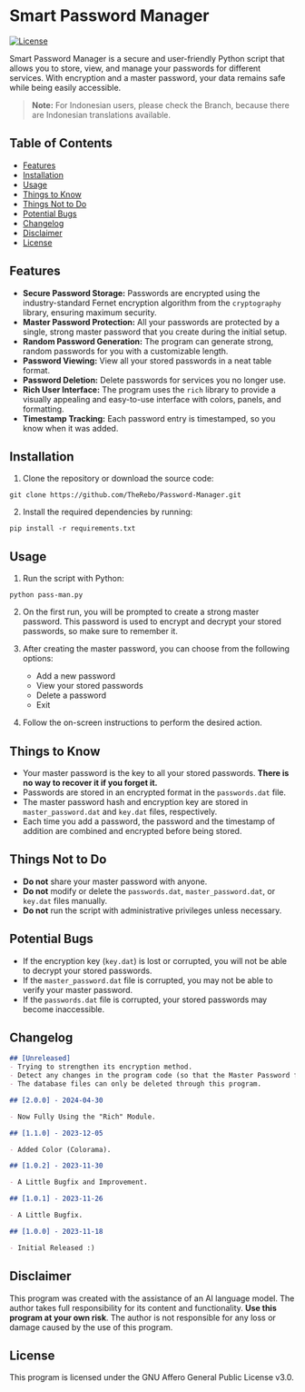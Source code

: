 # Smart Password Manager

[![License](https://img.shields.io/badge/License-AGPLv3-blue.svg)](https://www.gnu.org/licenses/agpl-3.0)

Smart Password Manager is a secure and user-friendly Python script that allows you to store, view, and manage your passwords for different services. With encryption and a master password, your data remains safe while being easily accessible.

> **Note:** For Indonesian users, please check the Branch, because there are Indonesian translations available.

## Table of Contents

- [Features](#features)
- [Installation](#installation)
- [Usage](#usage)
- [Things to Know](#things-to-know)
- [Things Not to Do](#things-not-to-do)
- [Potential Bugs](#potential-bugs)
- [Changelog](#changelog)
- [Disclaimer](#disclaimer)
- [License](#license)

## Features

- **Secure Password Storage:** Passwords are encrypted using the industry-standard Fernet encryption algorithm from the `cryptography` library, ensuring maximum security.
- **Master Password Protection:** All your passwords are protected by a single, strong master password that you create during the initial setup.
- **Random Password Generation:** The program can generate strong, random passwords for you with a customizable length.
- **Password Viewing:** View all your stored passwords in a neat table format.
- **Password Deletion:** Delete passwords for services you no longer use.
- **Rich User Interface:** The program uses the `rich` library to provide a visually appealing and easy-to-use interface with colors, panels, and formatting.
- **Timestamp Tracking:** Each password entry is timestamped, so you know when it was added.

## Installation

1. Clone the repository or download the source code:

```
git clone https://github.com/TheRebo/Password-Manager.git
```

2. Install the required dependencies by running:

```
pip install -r requirements.txt
```

## Usage

1. Run the script with Python:

```
python pass-man.py
```

2. On the first run, you will be prompted to create a strong master password. This password is used to encrypt and decrypt your stored passwords, so make sure to remember it.

3. After creating the master password, you can choose from the following options:
   - Add a new password
   - View your stored passwords
   - Delete a password
   - Exit

4. Follow the on-screen instructions to perform the desired action.

## Things to Know

- Your master password is the key to all your stored passwords. **There is no way to recover it if you forget it.**
- Passwords are stored in an encrypted format in the `passwords.dat` file.
- The master password hash and encryption key are stored in `master_password.dat` and `key.dat` files, respectively.
- Each time you add a password, the password and the timestamp of addition are combined and encrypted before being stored.

## Things Not to Do

- **Do not** share your master password with anyone.
- **Do not** modify or delete the `passwords.dat`, `master_password.dat`, or `key.dat` files manually.
- **Do not** run the script with administrative privileges unless necessary.

## Potential Bugs

- If the encryption key (`key.dat`) is lost or corrupted, you will not be able to decrypt your stored passwords.
- If the `master_password.dat` file is corrupted, you may not be able to verify your master password.
- If the `passwords.dat` file is corrupted, your stored passwords may become inaccessible.

## Changelog

```markdown
## [Unreleased]
- Trying to strengthen its encryption method.
- Detect any changes in the program code (so that the Master Password function cannot be deleted).
- The database files can only be deleted through this program.

## [2.0.0] - 2024-04-30

- Now Fully Using the "Rich" Module.

## [1.1.0] - 2023-12-05

- Added Color (Colorama).

## [1.0.2] - 2023-11-30

- A Little Bugfix and Improvement.

## [1.0.1] - 2023-11-26

- A Little Bugfix.

## [1.0.0] - 2023-11-18

- Initial Released :)
```
## Disclaimer

This program was created with the assistance of an AI language model. The author takes full responsibility for its content and functionality.
**Use this program at your own risk**. The author is not responsible for any loss or damage caused by the use of this program.

## License

This program is licensed under the GNU Affero General Public License v3.0.
